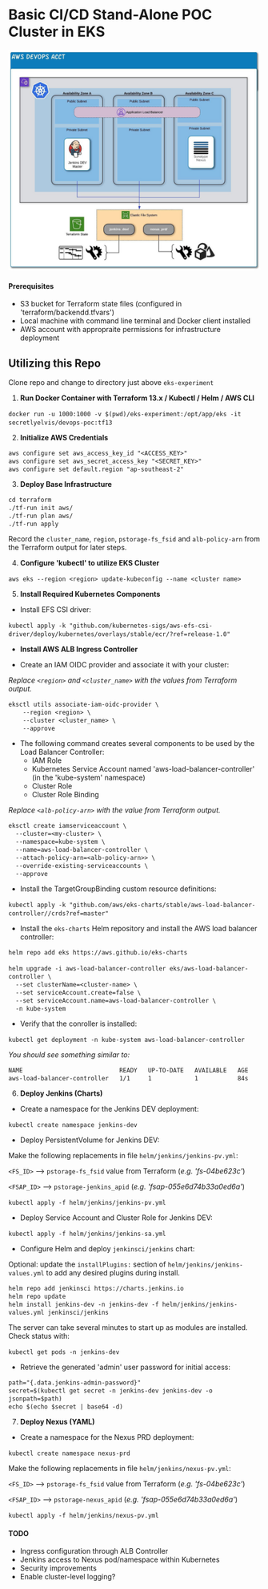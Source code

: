 # **Basic CI/CD Stand-Alone POC Cluster in EKS**

![Overview diagram](./images/Overview.jpeg)

#### Prerequisites
- S3 bucket for Terraform state files (configured in 'terraform/backendd.tfvars')
- Local machine with command line terminal and Docker client installed
- AWS account with appropraite permissions for infrastructure deployment
## **Utilizing this Repo**
Clone repo and change to directory just above `eks-experiment`
1. **Run Docker Container with Terraform 13.x / Kubectl / Helm / AWS CLI**

`docker run -u 1000:1000 -v $(pwd)/eks-experiment:/opt/app/eks -it secretlyelvis/devops-poc:tf13`

2. **Initialize AWS Credentials**
```
aws configure set aws_access_key_id "<ACCESS_KEY>"
aws configure set aws_secret_access_key "<SECRET_KEY>"
aws configure set default.region "ap-southeast-2"
```
3. **Deploy Base Infrastructure**
```
cd terraform
./tf-run init aws/
./tf-run plan aws/
./tf-run apply
```
Record the `cluster_name`, `region`, `pstorage-fs_fsid` and `alb-policy-arn` from the Terraform output for later steps.

4. **Configure 'kubectl' to utilize EKS Cluster**

`aws eks --region <region> update-kubeconfig --name <cluster name>`

5. **Install Required Kubernetes Components**

- Install EFS CSI driver:

`kubectl apply -k "github.com/kubernetes-sigs/aws-efs-csi-driver/deploy/kubernetes/overlays/stable/ecr/?ref=release-1.0"`

- **Install AWS ALB Ingress Controller**

- Create an IAM OIDC provider and associate it with your cluster:

_Replace `<region>` and `<cluster_name>` with the values from Terraform output._

```
eksctl utils associate-iam-oidc-provider \
    --region <region> \
    --cluster <cluster_name> \
    --approve
```

- The following command creates several components to be used by the Load Balancer Controller:
  - IAM Role
  - Kubernetes Service Account named 'aws-load-balancer-controller' (in the 'kube-system' namespace)
  - Cluster Role
  - Cluster Role Binding

_Replace `<alb-policy-arn>` with the value from Terraform output._

```
eksctl create iamserviceaccount \
  --cluster=<my-cluster> \
  --namespace=kube-system \
  --name=aws-load-balancer-controller \
  --attach-policy-arn=<alb-policy-arn>> \
  --override-existing-serviceaccounts \
  --approve
```

- Install the TargetGroupBinding custom resource definitions: 

`kubectl apply -k "github.com/aws/eks-charts/stable/aws-load-balancer-controller//crds?ref=master"`

- Install the `eks-charts` Helm repository and install the AWS load balancer controller: 

```
helm repo add eks https://aws.github.io/eks-charts

helm upgrade -i aws-load-balancer-controller eks/aws-load-balancer-controller \
  --set clusterName=<cluster-name> \
  --set serviceAccount.create=false \
  --set serviceAccount.name=aws-load-balancer-controller \
  -n kube-system
```

- Verify that the conroller is installed:

`kubectl get deployment -n kube-system aws-load-balancer-controller`

_You should see something similar to:_

```
NAME                           READY   UP-TO-DATE   AVAILABLE   AGE
aws-load-balancer-controller   1/1     1            1           84s
```

6. **Deploy Jenkins (Charts)**

- Create a namespace for the Jenkins DEV deployment:

`kubectl create namespace jenkins-dev`

- Deploy PersistentVolume for Jenkins DEV:

Make the following replacements in file `helm/jenkins/jenkins-pv.yml`:

  `<FS_ID>` --> `pstorage-fs_fsid` value from Terraform (*e.g. 'fs-04be623c'*)

  `<FSAP_ID>` --> `pstorage-jenkins_apid` (*e.g. 'fsap-055e6d74b33a0ed6a'*)

`kubectl apply -f helm/jenkins/jenkins-pv.yml`

- Deploy Service Account and Cluster Role for Jenkins DEV:

`kubectl apply -f helm/jenkins/jenkins-sa.yml`

- Configure Helm and deploy `jenkinsci/jenkins` chart:

Optional: update the `installPlugins:` section of `helm/jenkins/jenkins-values.yml` to add any desired plugins during install.
```
helm repo add jenkinsci https://charts.jenkins.io
helm repo update
helm install jenkins-dev -n jenkins-dev -f helm/jenkins/jenkins-values.yml jenkinsci/jenkins
```
The server can take several minutes to start up as modules are installed.  Check status with:

`kubectl get pods -n jenkins-dev`

- Retrieve the generated 'admin' user password for initial access:
```
path="{.data.jenkins-admin-password}"
secret=$(kubectl get secret -n jenkins-dev jenkins-dev -o jsonpath=$path)
echo $(echo $secret | base64 -d)
```

7. **Deploy Nexus (YAML)**

- Create a namespace for the Nexus PRD deployment:

`kubectl create namespace nexus-prd`

Make the following replacements in file `helm/jenkins/nexus-pv.yml`:

  `<FS_ID>` --> `pstorage-fs_fsid` value from Terraform (*e.g. 'fs-04be623c'*)

  `<FSAP_ID>` --> `pstorage-nexus_apid` (*e.g. 'fsap-055e6d74b33a0ed6a'*)

`kubectl apply -f helm/jenkins/nexus-pv.yml`

#### TODO

- Ingress configuration through ALB Controller
- Jenkins access to Nexus pod/namespace within Kubernetes
- Security improvements
- Enable cluster-level logging?